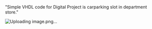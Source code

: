 "Simple VHDL code for Digital Project is carparking slot in department store." 

![Uploading image.png…]()
